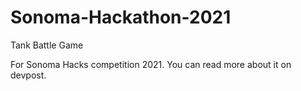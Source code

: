 # Sonoma-Hackathon-2021
Tank Battle Game

For Sonoma Hacks competition 2021. You can read more about it on devpost.

